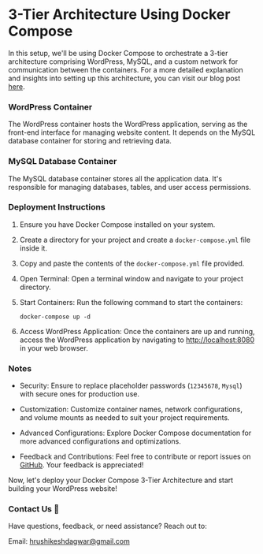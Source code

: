 # 3-Tier Architecture Using Docker Compose 

In this setup, we'll be using Docker Compose to orchestrate a 3-tier architecture comprising WordPress, MySQL, and a custom network for communication between the containers.
For a more detailed explanation and insights into setting up this architecture, you can visit our blog post [here](https://blog.hrushikeshdagwar.tech/docker-compose-3-tier-architecture-simple-setup-guide).

### WordPress Container

The WordPress container hosts the WordPress application, serving as the front-end interface for managing website content. It depends on the MySQL database container for storing and retrieving data.

### MySQL Database Container

The MySQL database container stores all the application data. It's responsible for managing databases, tables, and user access permissions.

### Deployment Instructions

1. Ensure you have Docker Compose installed on your system.
2. Create a directory for your project and create a `docker-compose.yml` file inside it.
3. Copy and paste the contents of the `docker-compose.yml` file provided.
4. Open Terminal: Open a terminal window and navigate to your project directory.

5. Start Containers: Run the following command to start the containers:
    ```
    docker-compose up -d
    ```

6.  Access WordPress Application: Once the containers are up and running, access the WordPress application by navigating to [http://localhost:8080](http://localhost:8080) in your web browser.

### Notes

- Security: Ensure to replace placeholder passwords (`12345678`, `Mysql`) with secure ones for production use.
  
- Customization: Customize container names, network configurations, and volume mounts as needed to suit your project requirements.
  
- Advanced Configurations: Explore Docker Compose documentation for more advanced configurations and optimizations.
  
- Feedback and Contributions: Feel free to contribute or report issues on [GitHub](https://github.com). Your feedback is appreciated!

Now, let's deploy your Docker Compose 3-Tier Architecture and start building your WordPress website!

### Contact Us 📧

Have questions, feedback, or need assistance? Reach out to:

Email: hrushikeshdagwar@gmail.com

